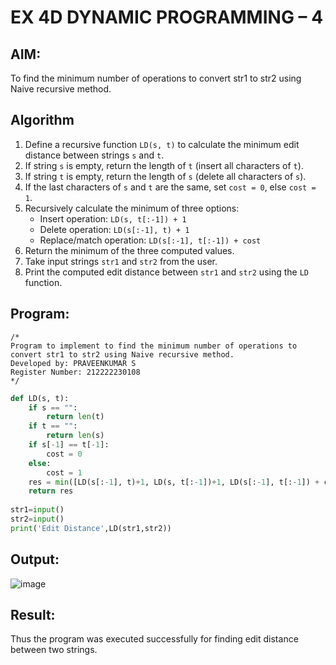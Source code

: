 # EX 4D DYNAMIC PROGRAMMING – 4
## AIM:
To find the minimum number of operations to convert str1 to str2 using Naive recursive method.

## Algorithm  

1. Define a recursive function `LD(s, t)` to calculate the minimum edit distance between strings `s` and `t`.  
2. If string `s` is empty, return the length of `t` (insert all characters of `t`).  
3. If string `t` is empty, return the length of `s` (delete all characters of `s`).  
4. If the last characters of `s` and `t` are the same, set `cost = 0`, else `cost = 1`.  
5. Recursively calculate the minimum of three options:  
   - Insert operation: `LD(s, t[:-1]) + 1`  
   - Delete operation: `LD(s[:-1], t) + 1`  
   - Replace/match operation: `LD(s[:-1], t[:-1]) + cost`  
6. Return the minimum of the three computed values.  
7. Take input strings `str1` and `str2` from the user.  
8. Print the computed edit distance between `str1` and `str2` using the `LD` function.  

## Program:
```
/*
Program to implement to find the minimum number of operations to convert str1 to str2 using Naive recursive method.
Developed by: PRAVEENKUMAR S
Register Number: 212222230108
*/
```
```python
def LD(s, t):
    if s == "":
        return len(t)
    if t == "":
        return len(s)
    if s[-1] == t[-1]:
        cost = 0
    else:
        cost = 1
    res = min([LD(s[:-1], t)+1, LD(s, t[:-1])+1, LD(s[:-1], t[:-1]) + cost])
    return res
    
str1=input()
str2=input()
print('Edit Distance',LD(str1,str2))
```
## Output:

![image](https://github.com/user-attachments/assets/f24c041c-2949-47c1-b2f6-294db6b9a0b4)


## Result:
Thus the program was executed successfully for finding edit distance between two strings.
